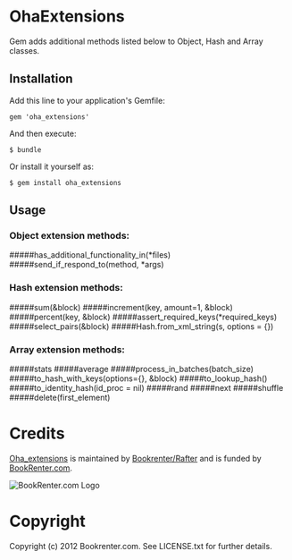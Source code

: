 # OhaExtensions

Gem adds additional methods listed below to Object, Hash and Array classes.

## Installation

Add this line to your application's Gemfile:

    gem 'oha_extensions'

And then execute:

    $ bundle

Or install it yourself as:

    $ gem install oha_extensions

## Usage

### Object extension methods:

#####has_additional_functionality_in(*files)
#####send_if_respond_to(method, *args)

### Hash extension methods:

#####sum(&block)
#####increment(key, amount=1, &block)
#####percent(key, &block)
#####assert_required_keys(*required_keys)
#####select_pairs(&block)
#####Hash.from_xml_string(s, options = {})

### Array extension methods:

#####stats
#####average
#####process_in_batches(batch_size)
#####to_hash_with_keys(options={}, &block)
#####to_lookup_hash()
#####to_identity_hash(id_proc = nil)
#####rand
#####next
#####shuffle
#####delete(first_element)


# Credits

[Oha_extensions](https://github.com/bkr/oha_extensions) is maintained by [Bookrenter/Rafter](http://github.com/bkr) and is funded by [BookRenter.com](http://www.bookrenter.com "BookRenter.com").

![BookRenter.com Logo](http://assets0.bookrenter.com/images/header/bookrenter_logo.gif "BookRenter.com")

# Copyright

Copyright (c) 2012 Bookrenter.com. See LICENSE.txt for further details.